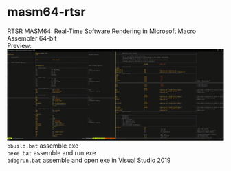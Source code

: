 # masm64-rtsr
RTSR MASM64: Real-Time Software Rendering in Microsoft Macro Assembler 64-bit  
Preview:  
![](https://github.com/IbrahimHindawi/masm64-rtsr/blob/main/23.gif)  
`bbuild.bat` assemble exe  
`bexe.bat` assemble and run exe  
`bdbgrun.bat` assemble and open exe in Visual Studio 2019  

